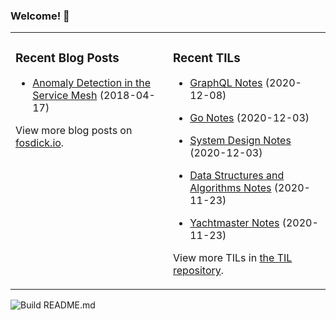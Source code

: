 ### Welcome! 👋
<!--
- 🔭 I’m currently working on ...
- 🌱 I’m currently learning ...
- 👯 I’m looking to collaborate on ...
- 🤔 I’m looking for help with ...
- 💬 Ask me about ...
- 📫 How to reach me: ...
- 😄 Pronouns: ...
- ⚡ Fun fact: ...
-->

<table>
<tr>
<td valign="top" width="50%">

### Recent Blog Posts
<!-- Blog entries start -->
- [Anomaly Detection in the Service Mesh](https://www.fosdick.io/2018/04/17/anomaly-detection-in-the-service-mesh.html) (2018-04-17)
<!-- Blog entries end -->
View more blog posts on [fosdick.io](https://www.fosdick.io/).

</td>

<td valign="top" width="50%">

### Recent TILs
<!-- TILs start -->
- [GraphQL Notes](https://github.com/fosdickio/til/blob/main/graphql/graphql-notes.md) (2020-12-08)

- [Go Notes](https://github.com/fosdickio/til/blob/main/go/go-notes.md) (2020-12-03)

- [System Design Notes](https://github.com/fosdickio/til/blob/main/system-design/system-design-notes.md) (2020-12-03)

- [Data Structures and Algorithms Notes](https://github.com/fosdickio/til/blob/main/data-structures-and-algorithms/data-structures-and-algorithms-notes.md) (2020-11-23)

- [Yachtmaster Notes](https://github.com/fosdickio/til/blob/main/sailing/yachtmaster-notes.md) (2020-11-23)
<!-- TILs end -->
View more TILs in [the TIL repository](https://github.com/fosdickio/til).

</td>
</tr>
</table>

![Build README.md](https://github.com/fosdickio/fosdickio/workflows/Build%20README.md/badge.svg)
